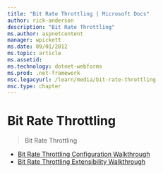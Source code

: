 ```yaml
---
title: "Bit Rate Throttling | Microsoft Docs"
author: rick-anderson
description: "Bit Rate Throttling"
ms.author: aspnetcontent
manager: wpickett
ms.date: 09/01/2012
ms.topic: article
ms.assetid: 
ms.technology: dotnet-webforms
ms.prod: .net-framework
msc.legacyurl: /learn/media/bit-rate-throttling
msc.type: chapter
---
```

Bit Rate Throttling
====================
> Bit Rate Throttling


- [Bit Rate Throttling Configuration Walkthrough](bit-rate-throttling-configuration-walkthrough.md)
- [Bit Rate Throttling Extensibility Walkthrough](bit-rate-throttling-extensibility-walkthrough.md)